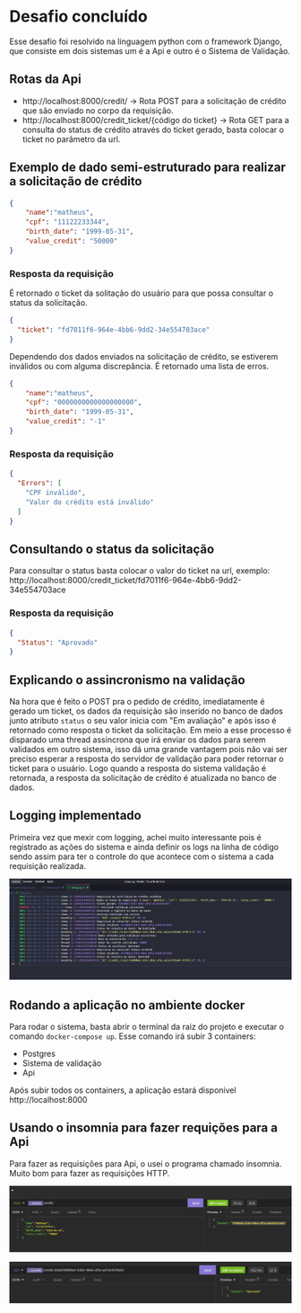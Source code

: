 # Desafio concluído

Esse desafio foi resolvido na linguagem python com o framework Django, que consiste em dois sistemas um é a Api e outro é o Sistema de Validação. <br>

## Rotas da Api
- http://localhost:8000/credit/ -> Rota POST para a solicitação de crédito que são enviado no corpo da requisição.
- http://localhost:8000/credit_ticket/{código do ticket} -> Rota GET para a consulta do status de crédito através do ticket gerado, basta colocar o ticket no parâmetro da url.

## Exemplo de dado semi-estruturado para realizar a solicitação de crédito
```json
{
	"name":"matheus",
	"cpf": "11122233344",
	"birth_date": "1999-05-31",
	"value_credit": "50000"
}
```

### Resposta da requisição
É retornado o ticket da solitação do usuário para que possa consultar o status da solicitação.
```json
{
  "ticket": "fd7011f6-964e-4bb6-9dd2-34e554703ace"
}
```
Dependendo dos dados enviados na solicitação de crédito, se estiverem inválidos ou com alguma discrepância. É retornado uma lista de erros.
```json
{
	"name":"matheus",
	"cpf": "0000000000000000000",
	"birth_date": "1999-05-31",
	"value_credit": "-1"
}
```
### Resposta da requisição
```json
{
  "Errors": [
    "CPF inválido",
    "Valor do crédito está inválido"
  ]
}

```

## Consultando o status da solicitação
Para consultar o status basta colocar o valor do ticket na url, exemplo: http://localhost:8000/credit_ticket/fd7011f6-964e-4bb6-9dd2-34e554703ace

### Resposta da requisição
```json
{
  "Status": "Aprovado"
}
```

## Explicando o assincronismo na validação
Na hora que é feito o POST pra o pedido de crédito, imediatamente é gerado um ticket, os dados da requisição são inserido no banco de dados junto atributo `status` o seu valor inicia com "Em avaliação" e após isso é retornado como resposta o ticket da solicitação. Em meio a esse processo é disparado uma thread assincrona que irá enviar os dados para serem validados em outro sistema, isso dá uma grande vantagem pois não vai ser preciso esperar a resposta do servidor de validação para poder retornar o ticket para o usuário. Logo quando a resposta do sistema validação é retornada, a resposta da solicitação de crédito é atualizada no banco de dados. 

## Logging implementado
Primeira vez que mexir com logging, achei muito interessante pois é registrado as ações do sistema e ainda definir os logs na linha de código sendo assim para ter o controle do que acontece com o sistema a cada requisição realizada.

![Alt text](./images_readme/logging.PNG?raw=true "Optional Title")

## Rodando a aplicação no ambiente docker
Para rodar o sistema, basta abrir o terminal da raiz do projeto e executar o comando `docker-compose up`. Esse comando irá subir 3 containers: 
- Postgres
- Sistema de validação
- Api
  
Após subir todos os containers, a aplicação estará disponivel http://localhost:8000

## Usando o insomnia para fazer requições para a Api
Para fazer as requisições para Api, o usei o programa chamado insomnia. Muito bom para fazer as requisições HTTP.

![Alt text](./images_readme/post_credit.PNG?raw=true "Optional Title")

![Alt text](./images_readme/get_status.PNG?raw=true "Optional Title")

